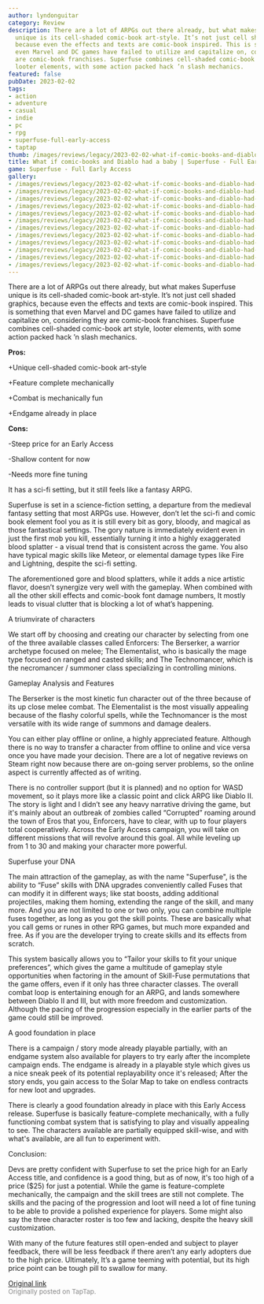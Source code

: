 ```yaml
---
author: lyndonguitar
category: Review
description: There are a lot of ARPGs out there already, but what makes Superfuse
  unique is its cell-shaded comic-book art-style. It’s not just cell shaded graphics,
  because even the effects and texts are comic-book inspired. This is something that
  even Marvel and DC games have failed to utilize and capitalize on, considering they
  are comic-book franchises. Superfuse combines cell-shaded comic-book art style,
  looter elements, with some action packed hack ’n slash mechanics.
featured: false
pubDate: 2023-02-02
tags:
- action
- adventure
- casual
- indie
- pc
- rpg
- superfuse-full-early-access
- taptap
thumb: /images/reviews/legacy/2023-02-02-what-if-comic-books-and-diablo-had-a-baby--superfuse---full-early-access-review-0.avif
title: What if comic-books and Diablo had a baby | Superfuse - Full Early Access Review
game: Superfuse - Full Early Access
gallery:
- /images/reviews/legacy/2023-02-02-what-if-comic-books-and-diablo-had-a-baby--superfuse---full-early-access-review-0.avif
- /images/reviews/legacy/2023-02-02-what-if-comic-books-and-diablo-had-a-baby--superfuse---full-early-access-review-1.avif
- /images/reviews/legacy/2023-02-02-what-if-comic-books-and-diablo-had-a-baby--superfuse---full-early-access-review-2.avif
- /images/reviews/legacy/2023-02-02-what-if-comic-books-and-diablo-had-a-baby--superfuse---full-early-access-review-3.avif
- /images/reviews/legacy/2023-02-02-what-if-comic-books-and-diablo-had-a-baby--superfuse---full-early-access-review-4.avif
- /images/reviews/legacy/2023-02-02-what-if-comic-books-and-diablo-had-a-baby--superfuse---full-early-access-review-5.avif
- /images/reviews/legacy/2023-02-02-what-if-comic-books-and-diablo-had-a-baby--superfuse---full-early-access-review-6.avif
- /images/reviews/legacy/2023-02-02-what-if-comic-books-and-diablo-had-a-baby--superfuse---full-early-access-review-7.avif
- /images/reviews/legacy/2023-02-02-what-if-comic-books-and-diablo-had-a-baby--superfuse---full-early-access-review-8.avif
- /images/reviews/legacy/2023-02-02-what-if-comic-books-and-diablo-had-a-baby--superfuse---full-early-access-review-9.avif
- /images/reviews/legacy/2023-02-02-what-if-comic-books-and-diablo-had-a-baby--superfuse---full-early-access-review-10.avif
- /images/reviews/legacy/2023-02-02-what-if-comic-books-and-diablo-had-a-baby--superfuse---full-early-access-review-11.avif
---
```

There are a lot of ARPGs out there already, but what makes Superfuse unique is its cell-shaded comic-book art-style. It’s not just cell shaded graphics, because even the effects and texts are comic-book inspired. This is something that even Marvel and DC games have failed to utilize and capitalize on, considering they are comic-book franchises. Superfuse combines cell-shaded comic-book art style, looter elements, with some action packed hack ’n slash mechanics.


**Pros:**


+Unique cell-shaded comic-book art-style

+Feature complete mechanically

+Combat is mechanically fun

+Endgame already in place


**Cons:**


-Steep price for an Early Access

-Shallow content for now

-Needs more fine tuning

It has a sci-fi setting, but it still feels like a fantasy ARPG.

Superfuse is set in a science-fiction setting, a departure from the medieval fantasy setting that most ARPGs use. However, don’t let the sci-fi and comic book element fool you as it is still every bit as gory, bloody, and magical as those fantastical settings. The gory nature is immediately evident even in just the first mob you kill, essentially turning it into a highly exaggerated blood splatter - a visual trend that is consistent across the game. You also have typical magic skills like Meteor, or elemental damage types like Fire and Lightning, despite the sci-fi setting.

The aforementioned gore and blood splatters, while it adds a nice artistic flavor, doesn’t synergize very well with the gameplay. When combined with all the other skill effects and comic-book font damage numbers, It mostly leads to visual clutter that is blocking a lot of what’s happening.

A triumvirate of characters

We start off by choosing and creating our character by selecting from one of the three available classes called Enforcers: The Berserker, a warrior archetype focused on melee; The Elementalist, who is basically the mage type focused on ranged and casted skills; and The Technomancer, which is the necromancer / summoner class specializing in controlling minions.

Gameplay Analysis and Features

The Berserker is the most kinetic fun character out of the three because of its up close melee combat. The Elementalist is the most visually appealing because of the flashy colorful spells, while the Technomancer is the most versatile with its wide range of summons and damage dealers.

You can either play offline or online, a highly appreciated feature. Although there is no way to transfer a character from offline to online and vice versa once you have made your decision. There are a lot of negative reviews on Steam right now because there are on-going server problems, so the online aspect is currently affected as of writing.

There is no controller support (but it is planned) and no option for WASD movement, so it plays more like a classic point and click ARPG like Diablo II. The story is light and I didn’t see any heavy narrative driving the game, but it's mainly about an outbreak of zombies called “Corrupted” roaming around the town of Eros that you, Enforcers, have to clear, with up to four players total cooperatively. Across the Early Access campaign, you will take on different missions that will revolve around this goal. All while leveling up from 1 to 30 and making your character more powerful.

Superfuse your DNA

The main attraction of the gameplay, as with the name "Superfuse", is the ability to “Fuse” skills with DNA upgrades conveniently called Fuses that can modify it in different ways; like stat boosts, adding additional projectiles, making them homing, extending the range of the skill, and many more. And you are not limited to one or two only, you can combine multiple fuses together, as long as you got the skill points. These are basically what you call gems or runes in other RPG games, but much more expanded and free. As if you are the developer trying to create skills and its effects from scratch.

This system basically allows you to “Tailor your skills to fit your unique preferences”, which gives the game a multitude of gameplay style opportunities when factoring in the amount of Skill-Fuse permutations that the game offers, even if it only has three character classes. The overall combat loop is entertaining enough for an ARPG, and lands somewhere between Diablo II and III, but with more freedom and customization. Although the pacing of the progression especially in the earlier parts of the game could still be improved.

A good foundation in place

There is a campaign / story mode already playable partially, with an endgame system also available for players to try early after the incomplete campaign ends.  The endgame is already in a playable style which gives us a nice sneak peek of its potential replayability once it's released; After the story ends, you gain access to the Solar Map to take on endless contracts for new loot and upgrades.

There is clearly a good foundation already in place with this Early Access release. Superfuse is basically feature-complete mechanically, with a fully functioning combat system that is satisfying to play and visually appealing to see. The characters available are partially equipped skill-wise, and with what's available, are all fun to experiment with.

Conclusion:

Devs are pretty confident with Superfuse to set the price high for an Early Access title, and confidence is a good thing, but as of now, it's too high of a price ($25) for just a potential. While the game is feature-complete mechanically, the campaign and the skill trees are still not complete. The skills and the pacing of the progression and loot will need a lot of fine tuning to be able to provide a polished experience for players. Some might also say the three character roster is too few and lacking, despite the heavy skill customization.

With many of the future features still open-ended and subject to player feedback, there will be less feedback if there aren’t any early adopters due to the high price. Ultimately, It’s a game teeming with potential, but its high price point can be tough pill to swallow for many.

[Original link](https://www.taptap.io/post/4419250)<br><span style="font-size: 0.95em; color: #888;">Originally posted on TapTap.</span>